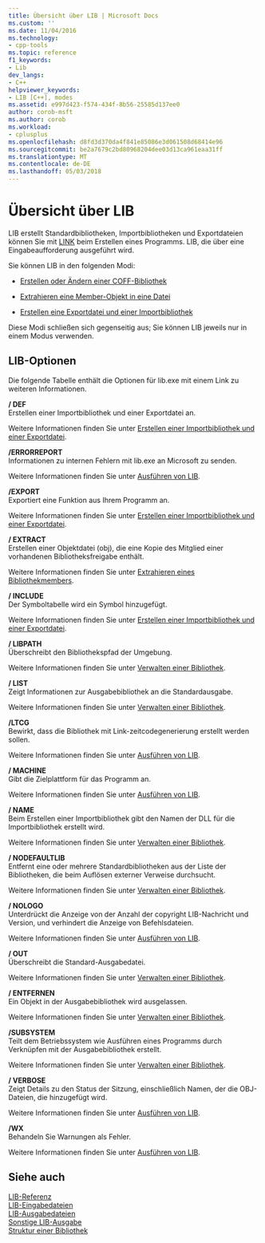 ```yaml
---
title: Übersicht über LIB | Microsoft Docs
ms.custom: ''
ms.date: 11/04/2016
ms.technology:
- cpp-tools
ms.topic: reference
f1_keywords:
- Lib
dev_langs:
- C++
helpviewer_keywords:
- LIB [C++], modes
ms.assetid: e997d423-f574-434f-8b56-25585d137ee0
author: corob-msft
ms.author: corob
ms.workload:
- cplusplus
ms.openlocfilehash: d8fd3d370da4f841e85086e3d061508d68414e96
ms.sourcegitcommit: be2a7679c2bd80968204dee03d13ca961eaa31ff
ms.translationtype: MT
ms.contentlocale: de-DE
ms.lasthandoff: 05/03/2018
---
```

# <a name="overview-of-lib"></a>Übersicht über LIB
LIB erstellt Standardbibliotheken, Importbibliotheken und Exportdateien können Sie mit [LINK](../../build/reference/linker-options.md) beim Erstellen eines Programms. LIB, die über eine Eingabeaufforderung ausgeführt wird.  
  
 Sie können LIB in den folgenden Modi:  
  
-   [Erstellen oder Ändern einer COFF-Bibliothek](../../build/reference/managing-a-library.md)  
  
-   [Extrahieren eine Member-Objekt in eine Datei](../../build/reference/extracting-a-library-member.md)  
  
-   [Erstellen eine Exportdatei und einer Importbibliothek](../../build/reference/working-with-import-libraries-and-export-files.md)  
  
 Diese Modi schließen sich gegenseitig aus; Sie können LIB jeweils nur in einem Modus verwenden.  
  
## <a name="lib-options"></a>LIB-Optionen  
 Die folgende Tabelle enthält die Optionen für lib.exe mit einem Link zu weiteren Informationen.  
  
 **/ DEF**  
 Erstellen einer Importbibliothek und einer Exportdatei an.  
  
 Weitere Informationen finden Sie unter [Erstellen einer Importbibliothek und einer Exportdatei](../../build/reference/building-an-import-library-and-export-file.md).  
  
 **/ERRORREPORT**  
 Informationen zu internen Fehlern mit lib.exe an Microsoft zu senden.  
  
 Weitere Informationen finden Sie unter [Ausführen von LIB](../../build/reference/running-lib.md).  
  
 **/EXPORT**  
 Exportiert eine Funktion aus Ihrem Programm an.  
  
 Weitere Informationen finden Sie unter [Erstellen einer Importbibliothek und einer Exportdatei](../../build/reference/building-an-import-library-and-export-file.md).  
  
 **/ EXTRACT**  
 Erstellen einer Objektdatei (obj), die eine Kopie des Mitglied einer vorhandenen Bibliotheksfreigabe enthält.  
  
 Weitere Informationen finden Sie unter [Extrahieren eines Bibliothekmembers](../../build/reference/extracting-a-library-member.md).  
  
 **/ INCLUDE**  
 Der Symboltabelle wird ein Symbol hinzugefügt.  
  
 Weitere Informationen finden Sie unter [Erstellen einer Importbibliothek und einer Exportdatei](../../build/reference/building-an-import-library-and-export-file.md).  
  
 **/ LIBPATH**  
 Überschreibt den Bibliothekspfad der Umgebung.  
  
 Weitere Informationen finden Sie unter [Verwalten einer Bibliothek](../../build/reference/managing-a-library.md).  
  
 **/ LIST**  
 Zeigt Informationen zur Ausgabebibliothek an die Standardausgabe.  
  
 Weitere Informationen finden Sie unter [Verwalten einer Bibliothek](../../build/reference/managing-a-library.md).  
  
 **/LTCG**  
 Bewirkt, dass die Bibliothek mit Link-zeitcodegenerierung erstellt werden sollen.  
  
 Weitere Informationen finden Sie unter [Ausführen von LIB](../../build/reference/running-lib.md).  
  
 **/ MACHINE**  
 Gibt die Zielplattform für das Programm an.  
  
 Weitere Informationen finden Sie unter [Ausführen von LIB](../../build/reference/running-lib.md).  
  
 **/ NAME**  
 Beim Erstellen einer Importbibliothek gibt den Namen der DLL für die Importbibliothek erstellt wird.  
  
 Weitere Informationen finden Sie unter [Verwalten einer Bibliothek](../../build/reference/managing-a-library.md).  
  
 **/ NODEFAULTLIB**  
 Entfernt eine oder mehrere Standardbibliotheken aus der Liste der Bibliotheken, die beim Auflösen externer Verweise durchsucht.  
  
 Weitere Informationen finden Sie unter [Verwalten einer Bibliothek](../../build/reference/managing-a-library.md).  
  
 **/ NOLOGO**  
 Unterdrückt die Anzeige von der Anzahl der copyright LIB-Nachricht und Version, und verhindert die Anzeige von Befehlsdateien.  
  
 Weitere Informationen finden Sie unter [Ausführen von LIB](../../build/reference/running-lib.md).  
  
 **/ OUT**  
 Überschreibt die Standard-Ausgabedatei.  
  
 Weitere Informationen finden Sie unter [Verwalten einer Bibliothek](../../build/reference/managing-a-library.md).  
  
 **/ ENTFERNEN**  
 Ein Objekt in der Ausgabebibliothek wird ausgelassen.  
  
 Weitere Informationen finden Sie unter [Verwalten einer Bibliothek](../../build/reference/managing-a-library.md).  
  
 **/SUBSYSTEM**  
 Teilt dem Betriebssystem wie Ausführen eines Programms durch Verknüpfen mit der Ausgabebibliothek erstellt.  
  
 Weitere Informationen finden Sie unter [Verwalten einer Bibliothek](../../build/reference/managing-a-library.md).  
  
 **/ VERBOSE**  
 Zeigt Details zu den Status der Sitzung, einschließlich Namen, der die OBJ-Dateien, die hinzugefügt wird.  
  
 Weitere Informationen finden Sie unter [Ausführen von LIB](../../build/reference/running-lib.md).  
  
 **/WX**  
 Behandeln Sie Warnungen als Fehler.  
  
 Weitere Informationen finden Sie unter [Ausführen von LIB](../../build/reference/running-lib.md).  
  
## <a name="see-also"></a>Siehe auch  
 [LIB-Referenz](../../build/reference/lib-reference.md)   
 [LIB-Eingabedateien](../../build/reference/lib-input-files.md)   
 [LIB-Ausgabedateien](../../build/reference/lib-output-files.md)   
 [Sonstige LIB-Ausgabe](../../build/reference/other-lib-output.md)   
 [Struktur einer Bibliothek](../../build/reference/structure-of-a-library.md)